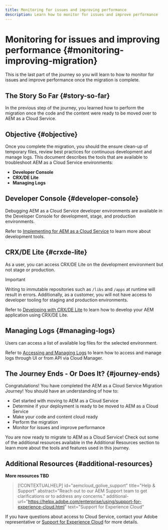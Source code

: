 ```yaml
---
title: Monitoring for issues and improving performance
description: Learn how to monitor for issues and improve performance
---
```


# Monitoring for issues and improving performance {#monitoring-improving-migration}

This is the last part of the journey so you will learn to how to monitor for issues and improve performance once the migration is complete.

## The Story So Far {#story-so-far}

In the previous step of the journey, you learned how to perform the migration once the code and the content were ready to be moved over to AEM as a Cloud Service.

## Objective {#objective}

Once you complete the migration, you should the ensure clean-up of temporary files, review best practices for continuous development and manage logs. This document describes the tools that are available to troubleshoot AEM as a Cloud Service environments:

* **Developer Console**
* **CRX/DE Lite**
* **Managing Logs**

## Developer Console {#developer-console}

Debugging AEM as a Cloud Service developer environments are available in the Developer Console for development, stage, and production environments.

Refer to [Implementing for AEM as a Cloud Service](https://experienceleague.adobe.com/docs/experience-manager-cloud-service/implementing/developing/development-guidelines.html#aem-as-a-cloud-service-development-tools) to learn more about development tools.

## CRX/DE Lite {#crxde-lite}

As a user, you can access CRX/DE Lite on the development environment but not stage or production. 
  
>[!IMPORTANT]
>Writing to immutable repositories such as `/libs` and `/apps` at runtime will result in errors. Additionally, as a customer, you will not have access to developer tooling for staging and production environments.

Refer to [Developing with CRX/DE Lite](/help/implementing/developing/tools/crxde.md) to learn how to develop your AEM application using CRX/DE Lite.

## Managing Logs {#managing-logs}

Users can access a list of available log files for the selected environment.
  
Refer to [Accessing and Managing Logs](https://experienceleague.adobe.com/docs/experience-manager-cloud-service/implementing/using-cloud-manager/manage-logs.html) to learn how to access and manage logs through UI or from API via Cloud Manager.

## The Journey Ends - Or Does It? {#journey-ends}

Congratulations! You have completed the AEM as a Cloud Service Migration Journey! You should have an understanding of how to:

* Get started with moving to AEM as a Cloud Service
* Determine if your deployment is ready to be moved to AEM as a Cloud Service
* Make your code and content cloud ready
* Perform the migration
* Monitor for issues and improve performance

You are now ready to migrate to AEM as a Cloud Service! Check out some of the additional resources available in the Additional Resources section to learn more about the tools and features used in this journey.

## Additional Resources {#additional-resources}

**More resources TBD**

>[!CONTEXTUALHELP]
>id="aemcloud_golive_support"
>title="Help & Support"
>abstract="Reach out to our AEM Support team to get clarifications or to address any concerns."
>additional-url="https://helpx.adobe.com/enterprise/using/support-for-experience-cloud.html" text="Support for Experience Cloud"

If you have questions about access to Cloud Service, contact your Adobe representative or [Support for Experience Cloud](https://helpx.adobe.com/enterprise/using/support-for-experience-cloud.html) for more details.

<!--#>[!CONTEXTUALHELP]
>id="aemcloud_golive_troubleshooting"
>exl-id: f9b0b2fa-e29c-4faa-a5e7-e5edd04b25ca
>title="Troubleshooting AEM"
>abstract="Review best practices for continous development and manage logs along with tools like Developer console & CRXDE Lite to help with troubleshooting issues with AEM"
>additional-url="https://experienceleague.adobe.com/docs/experience-manager-cloud-service/implementing/using-cloud-manager/manage-logs.html" text="Accessing and Managing Logs"
>additional-url="https://experienceleague.adobe.com/docs/experience-manager-cloud-service/implementing/developing/development-guidelines.html#aem-as-a-cloud-service-development-tools" text="AEM as a Cloud Service Development tools"-->
